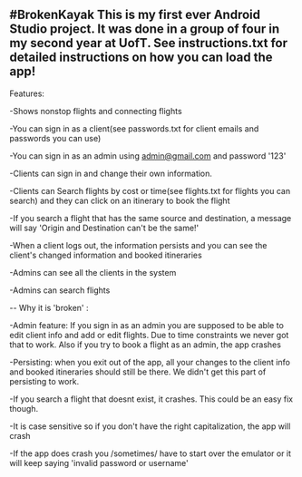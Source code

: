 #BrokenKayak
This is my first ever Android Studio project. It was done in a group of four in my second year at UofT.
See instructions.txt for detailed instructions on how you can load the app!
--
Features:

-Shows nonstop flights and connecting flights

-You can sign in as a client(see passwords.txt for client emails and passwords you can use)

-You can sign in as an admin using admin@gmail.com and password '123'

-Clients can sign in and change their own information. 

-Clients can Search flights by cost or time(see flights.txt for flights you can search) and they can click on an itinerary to book the flight

-If you search a flight that has the same source and destination, a message will say 'Origin and Destination can't be the same!'

-When a client logs out, the information persists and you can see the client's changed information and booked itineraries

-Admins can see all the clients in the system

-Admins can search flights 

--
Why it is 'broken' :

-Admin feature: If you sign in as an admin you are supposed to be able to edit client info and add or edit flights. Due to time constraints we never got that to work. Also if you try to book a flight as an admin, the app crashes

-Persisting: when you exit out of the app, all your changes to the client info and booked itineraries should still be there. We didn't get this part of persisting to work.

-If you search a flight that doesnt exist, it crashes. This could be an easy fix though.

-It is case sensitive so if you don't have the right capitalization, the app will crash

-If the app does crash you /sometimes/ have to start over the emulator or it will keep saying 'invalid password or username'

